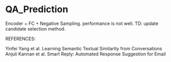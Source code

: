 # QA_Prediction

Encoder + FC + Negative Sampling.
performance is not well.
TD: update candidate selection method.

REFERENCES:

Yinfei Yang et al. 	Learning Semantic Textual Similarity from Conversations
Anjuli Kannan et al. 	 Smart Reply: Automated Response Suggestion for Email 
